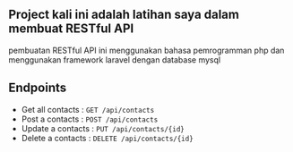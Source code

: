 ## Project kali ini adalah latihan saya dalam membuat RESTful API
pembuatan RESTful API ini menggunakan bahasa pemrogramman php dan menggunakan framework laravel dengan database mysql

## Endpoints

* Get all contacts  : ``` GET /api/contacts ```
* Post a contacts   : ``` POST /api/contacts ```
* Update a contacts : ``` PUT /api/contacts/{id} ```
* Delete a contacts : ``` DELETE /api/contacts/{id} ```
